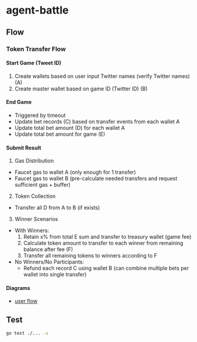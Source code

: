 # agent-battle

## Flow
### Token Transfer Flow

#### Start Game (Tweet ID)
1. Create wallets based on user input Twitter names (verify Twitter names) (A)
2. Create master wallet based on game ID (Twitter ID) (B)

#### End Game
- Triggered by timeout
- Update bet records (C) based on transfer events from each wallet A
- Update total bet amount (D) for each wallet A
- Update total bet amount for game (E)

#### Submit Result
1. Gas Distribution
  - Faucet gas to wallet A (only enough for 1 transfer)
  - Faucet gas to wallet B (pre-calculate needed transfers and request sufficient gas + buffer)

2. Token Collection
  - Transfer all D from A to B (if exists)

3. Winner Scenarios
  - With Winners:
    1. Retain x% from total E sum and transfer to treasury wallet (game fee)
    2. Calculate token amount to transfer to each winner from remaining balance after fee (F)
    3. Transfer all remaining tokens to winners according to F
  - No Winners/No Participants:
    - Refund each record C using wallet B (can combine multiple bets per wallet into single transfer)

#### Diagrams
- [user flow](docs/diagrams/userflow.puml)

## Test

```bash
go test ./... -v
```